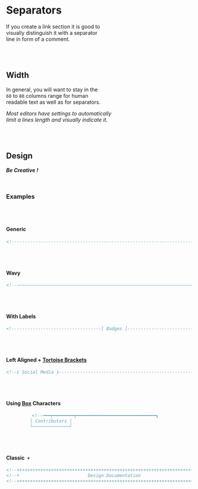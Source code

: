 
# Separators

If you create a link section it is good to <br>
visually distinguish it with a separator <br>
line in form of a comment. 

<br>
<br>

## Width

In general, you will want to stay in the <br>
`60` to `80` columns range for human <br>
readable text as well as for separators.

*Most editors have settings to automatically* <br>
*limit a lines length and visually indicate it.*

<br>
<br>

## Design

***Be Creative !***

<br>

### Examples

<br>
<br>

#### Generic

<div align = center>

```markdown
<!----------------------------------------------------------------------------->
```
         
</div>

<br>
<br>

#### Wavy

<div align = center>

```markdown
<!--~~~~~~~~~~~~~~~~~~~~~~~~~~~~~~~~~~~~~~~~~~~~~~~~~~~~~~~~~~~~~~~~~~~~~~~~~-->
```

</div>

<br>
<br>

#### With Labels

<div align = center>

```markdown
<!----------------------------------[ Badges ]--------------------------------->
```

</div>

<br>
<br>

#### Left Aligned + [Tortoise Brackets]

<div align = center>

```markdown
<!--⦗ Social Media ⦘----------------------------------------------------------->
```

</div>

<br>
<br>

#### Using [Box] Characters

<div align = center>

```markdown
<!--╼━━┯━━━━━━━━┯━━━━━━━━━━━━━━━━━━━━━━━━━━━━━━┓   
         │ Contributors │                                                   ┃   
         └──────────────┘                                                   ┖-->
```

</div>

<br>
<br>

#### Classic `+`

<div align = center>

```markdown
<!--+++++++++++++++++++++++++++++++++++++++++++++++++++++++++++++++++++++++++-->
<!--+                          Design Documentation                         +-->
<!--+++++++++++++++++++++++++++++++++++++++++++++++++++++++++++++++++++++++++-->
```

</div>


<br>
<br>


<!----------------------------------------------------------------------------->

[Tortoise Brackets]: https://unicode-table.com/en/2997/
[Box]: https://unicode-table.com/en/blocks/box-drawing/
